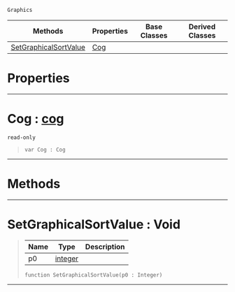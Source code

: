  `Graphics`

|Methods|Properties|Base Classes|Derived Classes|
|---|---|---|---|
|[ SetGraphicalSortValue](https://github.com/zeroengineteam/ZeroDocs/blob/master/code_reference/class_reference/graphicalentry.markdown#setgraphicalsortvalue-vo)|[ Cog](https://github.com/zeroengineteam/ZeroDocs/blob/master/code_reference/class_reference/graphicalentry.markdown#cog-zero-engine-document)| | |


 #  Properties


---  
 #  Cog : [cog](https://github.com/zeroengineteam/ZeroDocs/blob/master/code_reference/class_reference/cog.markdown)

 `read-only`

> 
> ``` lang=cpp, name=Zilch
> var Cog : Cog


---  
 #  Methods


---  
 #  SetGraphicalSortValue : Void

> 
> |Name|Type|Description|
> |---|---|---|
> |p0|[integer](https://github.com/zeroengineteam/ZeroDocs/blob/master/code_reference/zilch_base_types/integer.markdown)| |
> ``` lang=cpp, name=Zilch
> function SetGraphicalSortValue(p0 : Integer)
> ``` 


---  
 

 